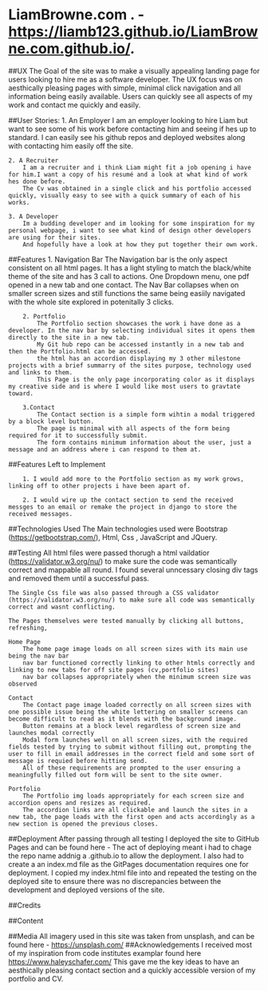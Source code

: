 # LiamBrowne.com . - https://liamb123.github.io/LiamBrowne.com.github.io/.

##UX
    The Goal of the site was to make a visually appealing landing page for users looking to hire me as a software developer.
    The UX focus was on aesthically pleasing pages with simple, minimal click navigation and all information being easily available.
    Users can quickly see all aspects of my work and contact me quickly and easily.
    
##User Stories:
    1. An Employer
        I am an employer looking to hire Liam but want to see some of his work before contacting him and seeing if hes up to standard.
        I can easily see his github repos and deployed websites along with contacting him easily off the site.
        
    2. A Recruiter
        I am a recruiter and i think Liam might fit a job opening i have for him.I want a copy of his resumé and a look at what kind of work hes done before.
        The Cv was obtained in a single click and his portfolio accessed quickly, visually easy to see with a quick summary of each of his works.
        
    3. A Developer
        Im a budding developer and im looking for some inspiration for my personal webpage, i want to see what kind of design other developers are using for their sites.
        And hopefully have a look at how they put together their own work.
        
##Features
        1. Navigation Bar
            The Navigation bar is the only aspect consistent on all html pages. It has a light styling to match the black/white theme of the site and has 3 call to actions.
            One Dropdown menu, one pdf opened in a new tab and one contact.
            The Nav Bar collapses when on smaller screen sizes and still functions the same being easiily navigated with the whole site explored in potenitally 3 clicks.
            
        2. Portfolio
            The Portfolio section showcases the work i have done as a developer. In the nav bar by selecting individual sites it opens them directly to the site in a new tab.
            My Git hub repo can be accessed instantly in a new tab and then the Portfolio.html can be accessed.
            the html has an accordion displaying my 3 other milestone projects with a brief summarry of the sites purpose, technology used and links to them.
            This Page is the only page incorporating color as it displays my creative side and is where I would like most users to gravtate toward.
            
        3.Contact
            The Contact section is a simple form wihtin a modal triggered by a block level button. 
            The page is minimal with all aspects of the form being required for it to successfully submit.
            The form contains minimum information about the user, just a message and an address where i can respond to them at.
            
            
    
##Features Left to Implement
    
        1. I would add more to the Portfolio section as my work grows, linking off to other projects i have been apart of.
        
        2. I would wire up the contact section to send the received messges to an email or remake the project in django to store the received messages.

##Technologies Used
    The Main technologies used were Bootstrap (https://getbootstrap.com/), Html, Css , JavaScript and JQuery.

##Testing
    All html files were passed thorugh a html vaildatior (https://validator.w3.org/nu/) to make sure the code was semantically correct and mappable all round. I found several unncessary closing div tags and removed them until a successful pass.
    
    The Single Css file was also passed through a CSS validator (https://validator.w3.org/nu/) to make sure all code was semantically correct and wasnt conflicting.
    
    The Pages themselves were tested manually by clicking all buttons, refreshing, 
    
    Home Page
        The home page image loads on all screen sizes with its main use being the nav bar
        nav bar functioned correctly linking to other htmls correctly and linking to new tabs for off site pages (cv,portfolio sites)
        nav bar collapses appropriately when the minimum screen size was observed
        
    Contact
        The Contact page image loaded correctly on all screen sizes with one possible issue being the white lettering on smaller screens can become difficult to read as it blends with the background image.
        Button remains at a block level regardless of screen size and launches modal correctly
        Modal form launches well on all screen sizes, with the required fields tested by trying to submit without filling out, prompting the user to fill in email addresses in the correct field and some sort of message is requied before hitting send.
        All of these requirements are prompted to the user ensuring a meaningfully filled out form will be sent to the site owner.
        
    Portfolio
        The Portfolio img loads appropriately for each screen size and accordion opens and resizes as required.
        The accordion links are all clickable and launch the sites in a new tab, the page loads with the first open and acts accordingly as a new section is opened the previous closes.
        
##Deployment
    After passing through all testing I deployed the site to GitHub Pages and can be found here - 
    The act of deploying meant i had to chage the repo name addnig a .github.io to allow the deployment.
    I also had to create a an index.md file as the GitPages documentation requires one for deployment. I copied my index.html file into and repeated the testing on the deployed site to ensure there was no discrepancies between the development and deployed versions of the site.

##Credits

##Content

##Media
    All imagery used in this site was taken from unsplash, and can be found here - https://unsplash.com/
##Acknowledgements 
    I received most of my inspiration from code institutes examplar found here https://www.haleyschafer.com/
    This gave me the key ideas to have an aesthically pleasing contact section and a quickly accessible version of my portfolio and CV.